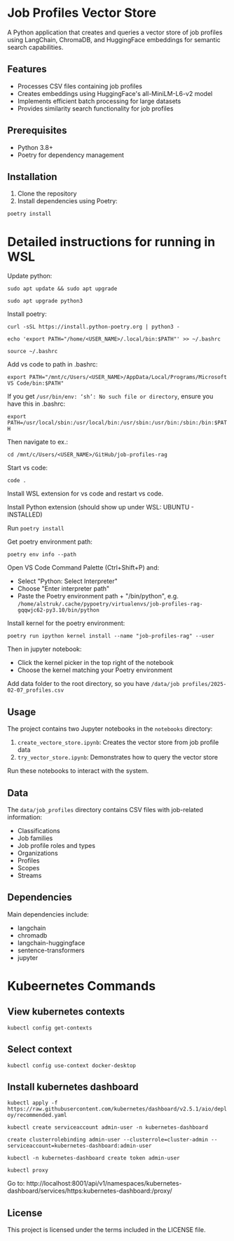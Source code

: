 # Job Profiles Vector Store

A Python application that creates and queries a vector store of job profiles using LangChain, ChromaDB, and HuggingFace embeddings for semantic search capabilities.

## Features

- Processes CSV files containing job profiles
- Creates embeddings using HuggingFace's all-MiniLM-L6-v2 model
- Implements efficient batch processing for large datasets
- Provides similarity search functionality for job profiles

## Prerequisites

- Python 3.8+
- Poetry for dependency management

## Installation

1. Clone the repository
2. Install dependencies using Poetry:

`poetry install`

# Detailed instructions for running in WSL

Update python:

`sudo apt update && sudo apt upgrade`

`sudo apt upgrade python3`

Install poetry:

`curl -sSL https://install.python-poetry.org | python3 -`

`echo 'export PATH="/home/<USER_NAME>/.local/bin:$PATH"' >> ~/.bashrc`

`source ~/.bashrc`

Add vs code to path in .bashrc:

`export PATH="/mnt/c/Users/<USER_NAME>/AppData/Local/Programs/Microsoft VS Code/bin:$PATH"`

If you get `/usr/bin/env: ‘sh’: No such file or directory`, ensure you have this in .bashrc:

`export PATH=/usr/local/sbin:/usr/local/bin:/usr/sbin:/usr/bin:/sbin:/bin:$PATH`

Then navigate to ex.:

`cd /mnt/c/Users/<USER_NAME>/GitHub/job-profiles-rag`

Start vs code:

`code .`

Install WSL extension for vs code and restart vs code.

Install Python extension (should show up under WSL: UBUNTU - INSTALLED)

Run `poetry install`

Get poetry environment path:

`poetry env info --path`

Open VS Code Command Palette (Ctrl+Shift+P) and:
- Select "Python: Select Interpreter"
- Choose "Enter interpreter path"
- Paste the Poetry environment path + "/bin/python", e.g. `/home/alstruk/.cache/pypoetry/virtualenvs/job-profiles-rag-gqqwjc62-py3.10/bin/python`

Install kernel for the poetry environment:

`poetry run ipython kernel install --name "job-profiles-rag" --user`

Then in jupyter notebook:
- Click the kernel picker in the top right of the notebook
- Choose the kernel matching your Poetry environment

Add data folder to the root directory, so you have `/data/job profiles/2025-02-07_profiles.csv`

## Usage

The project contains two Jupyter notebooks in the `notebooks` directory:

1. `create_vectore_store.ipynb`: Creates the vector store from job profile data
2. `try_vector_store.ipynb`: Demonstrates how to query the vector store

Run these notebooks to interact with the system.

## Data

The `data/job_profiles` directory contains CSV files with job-related information:
- Classifications
- Job families
- Job profile roles and types
- Organizations
- Profiles
- Scopes
- Streams

## Dependencies

Main dependencies include:
- langchain
- chromadb
- langchain-huggingface
- sentence-transformers
- jupyter

# Kubeernetes Commands
 
## View kubernetes contexts
 
 `kubectl config get-contexts`

## Select context

 `kubectl config use-context docker-desktop`

## Install kubernetes dashboard

`kubectl apply -f https://raw.githubusercontent.com/kubernetes/dashboard/v2.5.1/aio/deploy/recommended.yaml`

`kubectl create serviceaccount admin-user -n kubernetes-dashboard`

`create clusterrolebinding admin-user --clusterrole=cluster-admin --serviceaccount=kubernetes-dashboard:admin-user`

`kubectl -n kubernetes-dashboard create token admin-user`

`kubectl proxy`

Go to: http://localhost:8001/api/v1/namespaces/kubernetes-dashboard/services/https:kubernetes-dashboard:/proxy/

## License

This project is licensed under the terms included in the LICENSE file.

